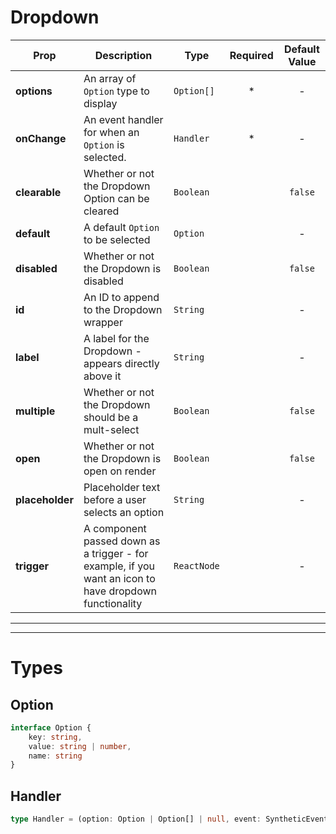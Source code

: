 # Dropdown

| Prop               | Description                                              | Type                           | Required                       | Default Value |
|--------------------|----------------------------------------------------------|--------------------------------|:------------------------------:|:-------------:|
| **options**        | An array of `Option` type to display                     | `Option[]`                     | *                              |       -       |
| **onChange**       | An event handler for when an `Option` is selected.       | `Handler`                      | *                              |       -       |
| **clearable**      | Whether or not the Dropdown Option can be cleared        | `Boolean`                      |                                |    `false`    |
| **default**        | A default `Option` to be selected                        | `Option`                       |                                |       -       |
| **disabled**       | Whether or not the Dropdown is disabled                  | `Boolean`                      |                                |    `false`    |
| **id**             | An ID to append to the Dropdown wrapper                  | `String`                       |                                |       -       |
| **label**          | A label for the Dropdown - appears directly above it     | `String`                       |                                |       -       |
| **multiple**       | Whether or not the Dropdown should be a mult-select      | `Boolean`                      |                                |    `false`    |
| **open**           | Whether or not the Dropdown is open on render            | `Boolean`                      |                                |    `false`    |
| **placeholder**    | Placeholder text before a user selects an option         | `String`                       |                                |       -       |
| **trigger**        | A component passed down as a trigger - for example, if you want an icon to have dropdown functionality         | `ReactNode`                       |                                |       -       |

***

***

# Types

## Option

```ts
interface Option {
    key: string,
    value: string | number,
    name: string
}
```

## Handler

```ts
type Handler = (option: Option | Option[] | null, event: SyntheticEvent) => void;
```

